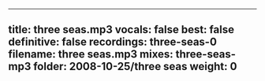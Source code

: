 
---
title: three seas.mp3
vocals: false
best: false
definitive: false
recordings: three-seas-0
filename: three seas.mp3
mixes: three-seas-mp3
folder: 2008-10-25/three seas
weight: 0
---
